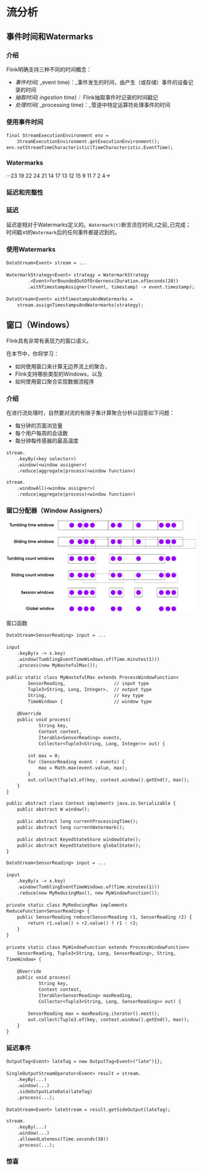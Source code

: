 # 流分析

## 事件时间和Watermarks

### 介绍

Flink明确支持三种不同的时间概念：

* _事件时间\(_ _event time\)：_事件发生的时间，由产生（或存储）事件的设备记录的时间
* _抽取时间\(_ _ingestion time\)：_ Flink抽取事件时记录的时间戳记
* _处理时间\(_ _processing time\)：_管道中特定运算符处理事件的时间

### 使用事件时间

```text
final StreamExecutionEnvironment env =
    StreamExecutionEnvironment.getExecutionEnvironment();
env.setStreamTimeCharacteristic(TimeCharacteristic.EventTime);
```

### Watermarks



···23 19 22 24 21 14 17 13 12 15 9 11 7 2 4→

### 延迟和完整性

### 延迟

 延迟是相对于Watermarks定义的。`Watermark(t)`断言流在时间_t之前_已完成；时间戳≤t的`Watermark`后的任何事件都是迟到的。

### 使用Watermarks

```text
DataStream<Event> stream = ...

WatermarkStrategy<Event> strategy = WatermarkStrategy
        .<Event>forBoundedOutOfOrderness(Duration.ofSeconds(20))
        .withTimestampAssigner((event, timestamp) -> event.timestamp);

DataStream<Event> withTimestampsAndWatermarks =
    stream.assignTimestampsAndWatermarks(strategy);
```

## 窗口（Windows）

Flink具有非常有表现力的窗口语义。

在本节中，你将学习：

* 如何使用窗口来计算无边界流上的聚合，
* Flink支持哪些类型的Windows，以及
* 如何使用窗口聚合实现数据流程序

### 介绍

在进行流处理时，自然要对流的有限子集计算聚合分析以回答如下问题：

* 每分钟的页面浏览量
* 每个用户每周的会话数
* 每分钟每传感器的最高温度



```text
stream.
    .keyBy(<key selector>)
    .window(<window assigner>)    
    .reduce|aggregate|process(<window function>)
```



```text
stream.
    .windowAll(<window assigner>)
    .reduce|aggregate|process(<window function>)
```

### 窗口分配器（Window Assigners）

![](../.gitbook/assets/image%20%2858%29.png)

窗口函数



```text
DataStream<SensorReading> input = ...

input
    .keyBy(x -> x.key)
    .window(TumblingEventTimeWindows.of(Time.minutes(1)))
    .process(new MyWastefulMax());

public static class MyWastefulMax extends ProcessWindowFunction<
        SensorReading,                  // input type
        Tuple3<String, Long, Integer>,  // output type
        String,                         // key type
        TimeWindow> {                   // window type
    
    @Override
    public void process(
            String key,
            Context context, 
            Iterable<SensorReading> events,
            Collector<Tuple3<String, Long, Integer>> out) {

        int max = 0;
        for (SensorReading event : events) {
            max = Math.max(event.value, max);
        }
        out.collect(Tuple3.of(key, context.window().getEnd(), max));
    }
}
```



```text
public abstract class Context implements java.io.Serializable {
    public abstract W window();
    
    public abstract long currentProcessingTime();
    public abstract long currentWatermark();

    public abstract KeyedStateStore windowState();
    public abstract KeyedStateStore globalState();
}
```



```text
DataStream<SensorReading> input = ...

input
    .keyBy(x -> x.key)
    .window(TumblingEventTimeWindows.of(Time.minutes(1)))
    .reduce(new MyReducingMax(), new MyWindowFunction());

private static class MyReducingMax implements ReduceFunction<SensorReading> {
    public SensorReading reduce(SensorReading r1, SensorReading r2) {
        return r1.value() > r2.value() ? r1 : r2;
    }
}

private static class MyWindowFunction extends ProcessWindowFunction<
    SensorReading, Tuple3<String, Long, SensorReading>, String, TimeWindow> {

    @Override
    public void process(
            String key,
            Context context,
            Iterable<SensorReading> maxReading,
            Collector<Tuple3<String, Long, SensorReading>> out) {

        SensorReading max = maxReading.iterator().next();
        out.collect(Tuple3.of(key, context.window().getEnd(), max));
    }
}
```

### 延迟事件



```text
OutputTag<Event> lateTag = new OutputTag<Event>("late"){};

SingleOutputStreamOperator<Event> result = stream.
    .keyBy(...)
    .window(...)
    .sideOutputLateData(lateTag)
    .process(...);
  
DataStream<Event> lateStream = result.getSideOutput(lateTag);
```



```text
stream.
    .keyBy(...)
    .window(...)
    .allowedLateness(Time.seconds(10))
    .process(...);
```

### 惊喜

